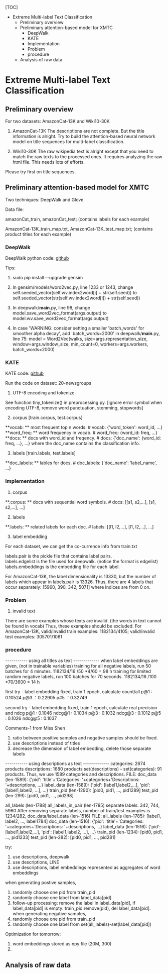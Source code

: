 [TOC]
<!-- MarkdownTOC depth=3 -->

- Extreme Multi-label Text Classification
	- Preliminary overview
	- Preliminary attention-based model for XMTC
		- DeepWalk
		- KATE
		- Implementation
		- Problem
		- procedure
	- Analysis of raw data

<!-- /MarkdownTOC -->
# Extreme Multi-label Text Classification

## Preliminary overview

For two datasets: AmazonCat-13K and Wiki10-30K

1. AmazonCat-13K
The descriptions are not complete. But the title information is alright. Try to build the attention-based neural network model on title sequences for multi-label classification.

2. Wiki10-30K
The raw wikipedia text is alright except that you need to match the raw texts to the processed ones. It requires analyzing the raw html file. This needs lots of efforts.

Please try first on title sequences.

## Preliminary attention-based model for XMTC

Two techniques: DeepWalk and Glove

Data file: 

amazonCat_train, amazonCat_test; (contains labels for each example)

AmazonCat-13K_train_map.txt, AmazonCat-13K_test_map.txt; (contains product titles for each example)

### DeepWalk

DeepWalk python code: [github](https://github.com/phanein/deepwalk.git)

Tips:

1. sudo pip install --upgrade gensim

2. In gensim/models/word2vec.py, line 1233 or 1243, change
self.seeded_vector(self.wv.index2word[i] + str(self.seed)) to self.seeded_vector(str(self.wv.index2word[i]) + str(self.seed))

3. In deepwalk/__main__.py, line 98, change
model.save_word2vec_format(args.output) to 
model.wv.save_word2vec_format(args.output)

4. In case 'WARNING: consider setting a smaller 'batch_words' for smoother alpha decay', add 'batch_words=2000' in deepwalk/__main__.py, line 75:
model = Word2Vec(walks, size=args.representation_size, window=args.window_size, min_count=0, workers=args.workers, batch_words=2000)

### KATE

KATE code: [github](https://github.com/hugochan/KATE)

Run the code on dataset: 20-newsgroups

1. UTF-8 encoding and tokenize

See function tiny_tokenize() in preprocessing.py. [ignore error symbol when encoding UTF-8, remove word punctuation, stemming, stopwords]

2. corpus [train.corpus, test.corpus]

**vocab: **
most frequent top n words. # vocab: {'word_token': word_id, ...}
**word_freq: **
word frequency in vocab. # word_freq: {word_id: freq, ...}
**docs: **
docs with word_id and freqency. # docs: {'doc_name': {word_id: freq, ...}, ...} where the doc_name contains the classification info.

3. labels [train.labels, test.labels]

**doc_labels: **
lables for docs. # doc_labels: {'doc_name': 'label_name', ...}

### Implementation

1. corpus

**.corpus: ** docs with sequential word symbols. # docs: [[s1, s2,...], [s1, s2,...], ...]

2. labels

**.labels: ** related labels for each doc. # labels: [[l1, l2,...], [l1, l2,...], ...]

3. label embedding

For each dataset, we can get the co-currence info from train.txt

labels.pair is the pickle file that contains label pairs. \
labels.edgelist is the file used for deepwalk. (notice the format is edgelist) \
labels.embeddings is the embedding file for each label.

For AmazonCat-13K, the label dimensionality is 13330, but the number of labels which appear in labels.pair is 13326. Thus, there are 4 labels that occur separately: [5960, 390, 342, 5071] where indices are from 0 on.

### Problem

1. invalid text

There are some examples whose texts are invalid. (the words in text cannot be found in vocab) Thus, these examples should be excluded.
For AmazonCat-13K, valid/invalid train examples: 1182134/4105;
valid/invalid test examples: 305701/1081

### procedure

----------- using all titles as text -------------
when label embeddings are given, (not in trainable variables)
training for all negative labels, run 50 batches for 4 minutes. 1182134/16 /50 *4/60 = 98 h
training for limited random negative labels, run 100 batches for 70 seconds. 1182134/16 /100 *70/3600 = 14 h

first try - label embedding fixed, train 1 epoch, calculate count/all
p@1 : 0.10524
p@3 ：0.22905
p#5 ：0.32749

second try - label embedding fixed, train 1 epoch, calculate real precision and ndcg
p@1 : 0.1046	ndcg@1 : 0.1034
p@3 : 0.1032	ndcg@3 : 0.1012
p@5 : 0.1026	ndcg@5 : 0.1037

Comments-1 from Miss Shen
1. ratio between positive samples and negative samples should be fixed.
2. use descriptions instead of titles
3. decrease the dimension of label embedding, delete those separate labels

----------- using descriptions as text -------------
categories: 2674 products
descriptions: 1680 products
set(descriptions) - set(categories): 91 products. Thus, we use 1589 categories and descriptions.
FILE:
doc_data (len-1589): {'pid': 'title'+'Categories: '+categories+'Descriptions: '+descriptions, ...}
label_data (len-1589): {'pid': [label1,label2,...], 'pid': [label1,label2, ...], ...}
train_pid (len-1290): [pid0, pid1, ..., pid1289]
test_pid (len-299): [pid0, pid1, ..., pid298]

all_labels (len-1788)
all_labels_in_pair (len-1785)
separate labels: 342, 744, 5960
After removing separate labels, number of train/test examples is 1234/282, doc_data/label_data (len-1516)
FILE:
all_labels (len-1785): [label1, label2, ..., label1784]
doc_data (len-1516): {'pid': 'title'+'Categories: '+categories+'Descriptions: '+descriptions, ...}
label_data (len-1516): {'pid': [label1,label2,...], 'pid': [label1,label2, ...], ...}
train_pid (len-1234): [pid0, pid1, ..., pid1233]
test_pid (len-282): [pid0, pid1, ..., pid281]

try:
1. use descriptions, deepwalk
2. use descriptions, LINE
3. use descriptions, label embeddings represented as aggregates of word embeddings

when generating postive samples,
1) randomly choose one pid from train_pid
2) randomly choose one label from label_data[pid]
3) follow-up processing: remove the label in label_data[pid], if label_data[pid] is empty: train_pid.remove(pid), del label_data[pid].
when generating negative samples,
1) randomly choose one pid from train_pid
2) randomly choose one label from set(all_labels)-set(label_data[pid])

Optimization for tomorrow:
1. word embeddings stored as npy file (20M, 300)
2. 

## Analysis of raw data